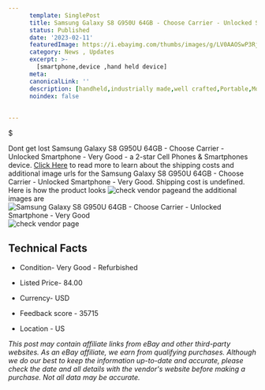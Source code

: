 ```yaml
---
      template: SinglePost
      title: Samsung Galaxy S8 G950U 64GB - Choose Carrier - Unlocked Smartphone - Very Good
      status: Published
      date: '2023-02-11'
      featuredImage: https://i.ebayimg.com/thumbs/images/g/LV0AAOSwP3Rjxx2N/s-l225.jpg
      category: News , Updates
      excerpt: >-
        [smartphone,device ,hand held device]
      meta:
      canonicalLink: ''
      description: [handheld,industrially made,well crafted,Portable,Mobile,Compact,Convenient,Lightweight,Maneuverable,Man-portable,Miniature,Carriable,Hand-held,Light,Holdable,Transportable,Mobile device,Pocket-sized,On-the-go,Wireless,Cordless,Compact size,Convenient size, smartphone,device ,hand held device]
      noindex: false
      
        
---
```

$

Dont get lost  Samsung Galaxy S8 G950U 64GB - Choose Carrier - Unlocked Smartphone - Very Good - a 2-star Cell Phones & Smartphones device. [Click Here](https://www.ebay.com/itm/255933378081?hash=item3b96d16e21%3Ag%3ALV0AAOSwP3Rjxx2N&mkevt=1&mkcid=1&mkrid=711-53200-19255-0&campid=%253CePNCampaignId%253E&customid=%253CreferenceId%253E&toolid=10049) to read more to learn about the shipping costs and additional image urls for the Samsung Galaxy S8 G950U 64GB - Choose Carrier - Unlocked Smartphone - Very Good. Shipping cost is undefined. Here is how the product looks ![check vendor page](https://i.ebayimg.com/thumbs/images/g/LV0AAOSwP3Rjxx2N/s-l225.jpg)and the additional images are![Samsung Galaxy S8 G950U 64GB - Choose Carrier - Unlocked Smartphone - Very Good](https://i.ebayimg.com/images/g/LV0AAOSwP3Rjxx2N/s-l1200.jpg)![check vendor page](https://origin-galleryplus.ebayimg.com/ws/web/255933378081_2_0_1/225x225.jpg,https://origin-galleryplus.ebayimg.com/ws/web/255933378081_3_0_1/225x225.jpg,https://origin-galleryplus.ebayimg.com/ws/web/255933378081_4_0_1/225x225.jpg,https://origin-galleryplus.ebayimg.com/ws/web/255933378081_5_0_1/225x225.jpg,https://origin-galleryplus.ebayimg.com/ws/web/255933378081_6_0_1/225x225.jpg,https://origin-galleryplus.ebayimg.com/ws/web/255933378081_7_0_1/225x225.jpg,https://origin-galleryplus.ebayimg.com/ws/web/255933378081_8_0_1/225x225.jpg,https://origin-galleryplus.ebayimg.com/ws/web/255933378081_9_0_1/225x225.jpg,https://origin-galleryplus.ebayimg.com/ws/web/255933378081_10_0_1/225x225.jpg,https://origin-galleryplus.ebayimg.com/ws/web/255933378081_11_0_1/225x225.jpg,https://origin-galleryplus.ebayimg.com/ws/web/255933378081_12_0_1/225x225.jpg)



 ## Technical Facts 



     
      

 - Condition- Very Good - Refurbished 


      

 - Listed Price- 84.00 


      

 - Currency- USD 


      

 - Feedback score - 35715 


      

 - Location - US 


      
      

 *_This post may contain affiliate links from eBay and other third-party websites. As an eBay affiliate, we earn from qualifying purchases. Although we do our best to keep the information up-to-date and accurate, please check the date and all details with the vendor's website before making a purchase. Not all data may be accurate._*






